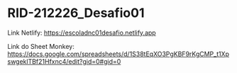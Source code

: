 # RID-212226_Desafio01

Link Netlify: https://escoladnc01desafio.netlify.app

Link do Sheet Monkey: https://docs.google.com/spreadsheets/d/1S38tEqXO3PgKBF9rKgCMP_t1XpswgeklTBf21Hfxnc4/edit?gid=0#gid=0
